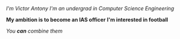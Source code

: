 *I'm Victor Antony*
_I'm an undergrad in Computer Science Engineering_

**My ambition is to become an IAS officer**
__I'm interested in football__

_You **can** combine them_
